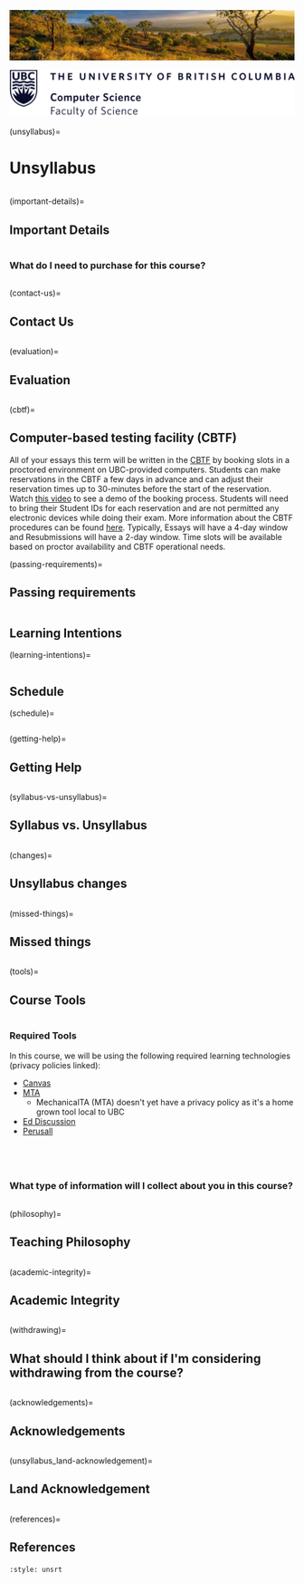 ![](../images/header.jpg)

![](../images/UBC_CS.png)

(unsyllabus)=
# Unsyllabus


<!-- 
```{figure} ../images/construction.jpeg
---
width: 750px
name: Under Construction.
---
This course website is currently under construction. It will continue to be updated and will be released closer to the course start date. [Photo by Mabel Amber from Pexels](https://www.pexels.com/photo/traffic-red-blue-sign-117602/). 
```
 -->


```{include} unsyllabus_bits/main_nav.md
```


(important-details)=
## Important Details

```{include} unsyllabus_bits/important_details.md
```

### What do I need to purchase for this course?

```{include} syllabus_bits/textbook.md
```

<div class="page_break"> </div>

(contact-us)=
## Contact Us

```{include} syllabus_bits/teaching_team.md
```
(evaluation)=
## Evaluation

```{include} unsyllabus_bits/grading_practices_detailed.md
```

(cbtf)=
## Computer-based testing facility (CBTF)

All of your essays this term will be written in the [CBTF](https://cbtf.ubc.ca) by booking slots in a proctored environment on UBC-provided computers.
Students can make reservations in the CBTF a few days in advance and can adjust their reservation times up to 30-minutes before the start of the reservation.
Watch [this video](https://cbtf.ubc.ca/students/reservations) to see a demo of the booking process.
Students will need to bring their Student IDs for each reservation and are not permitted any electronic devices while doing their exam.
More information about the CBTF procedures can be found [here](https://cbtf.ubc.ca/students/procedures).
Typically, Essays will have a 4-day window and Resubmissions will have a 2-day window.
Time slots will be available based on proctor availability and CBTF operational needs.

(passing-requirements)=
## Passing requirements

```{include} syllabus_bits/passing_requirement.md
```

## Learning Intentions
(learning-intentions)=
```{include} syllabus_bits/course_LOs.md
``` 

<div class="page_break"> </div>

## Schedule

(schedule)=
```{include} syllabus_bits/schedule.md
```

<div class="page_break"> </div>

(getting-help)=
## Getting Help

```{include} unsyllabus_bits/getting_help.md
```

(syllabus-vs-unsyllabus)=
## Syllabus vs. Unsyllabus

```{include} unsyllabus_bits/why_syllabus_unsyllabus.md
```

<div class="page_break"> </div>

(changes)=
## Unsyllabus changes

```{include} unsyllabus_bits/changes.md
```

<!--
(doing-well)=
## How do I do well in this course?

```{include} unsyllabus_bits/doing_well_physics.md
```
-->

(missed-things)=
## Missed things

```{include} unsyllabus_bits/missed_things.md
```

<div class="page_break"> </div>

(tools)=
## Course Tools

```{include} unsyllabus_bits/course_tools.md
```

### Required Tools

In this course, we will be using the following required learning technologies (privacy policies linked): 

- [Canvas](https://faculty.canvas.ubc.ca/canvas-privacy/)
- [MTA](https://mta.students.cs.ubc.ca)
    - MechanicalTA (MTA) doesn't yet have a privacy policy as it's a home grown tool local to UBC
- [Ed Discussion](https://edstem.org/privacy)
- [Perusall](https://app.perusall.com/legal/privacy)

```{include} unsyllabus_bits/tools/canvas.md
```

```{include} unsyllabus_bits/tools/mta.md
```

```{include} unsyllabus_bits/tools/ed_discussion.md
```

```{include} unsyllabus_bits/tools/perusall.md
```

### What type of information will I collect about you in this course?

```{include} ../about/syllabus_bits/learning_analytics.md
```

<div class="page_break"> </div>

(philosophy)=
## Teaching Philosophy

```{include} unsyllabus_bits/teaching_philosophy.md
```

(academic-integrity)=
## Academic Integrity

```{include} unsyllabus_bits/academic_integrity.md
```

<div class="page_break"> </div>

(withdrawing)=
## What should I think about if I'm considering withdrawing from the course?

```{include} unsyllabus_bits/withdrawing.md
```

(acknowledgements)=
## Acknowledgements

```{include} unsyllabus_bits/acknowledgements.md
```


(unsyllabus_land-acknowledgement)=
## Land Acknowledgement

```{include} syllabus_bits/land_acknowledgement.md
```

(references)=
## References

```{bibliography}
:style: unsrt
```